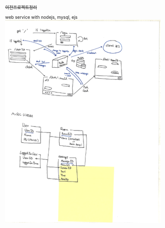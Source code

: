 ~~이전프로젝트정리~~

web service with nodejs, mysql, ejs
![structure](https://github.com/goofcode/nodejsWebService/blob/master/design.jpg)
